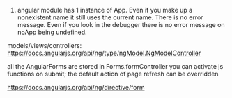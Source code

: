 1) angular module has 1 instance of App. Even if you make up a nonexistent name
it still uses the current name. There is no error message. Even if you look
in the debugger there is no error message on noApp being undefined. 


models/views/controllers:
https://docs.angularjs.org/api/ng/type/ngModel.NgModelController

all the AngularForms are stored in Forms.formController
you can activate js functions on submit; the default action of page refresh
can be overridden

https://docs.angularjs.org/api/ng/directive/form
